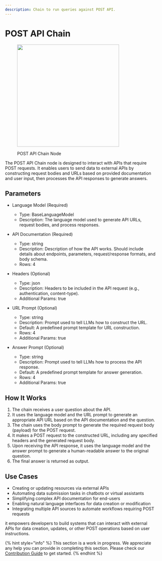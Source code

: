 ```yaml
---
description: Chain to run queries against POST API.
---
```


# POST API Chain

<figure><img src="../../../.gitbook/assets/image (28).png" alt="" width="337"><figcaption><p>POST API Chain Node</p></figcaption></figure>

The POST API Chain node is designed to interact with APIs that require POST requests. It enables users to send data to external APIs by constructing request bodies and URLs based on provided documentation and user input, then processes the API responses to generate answers.

## Parameters

  - Language Model (Required)
    - Type: BaseLanguageModel
    - Description: The language model used to generate API URLs, request bodies, and process responses.

  - API Documentation (Required)
    - Type: string
    - Description: Description of how the API works. Should include details about endpoints, parameters, request/response formats, and body schema.
    - Rows: 4

  - Headers (Optional)
    - Type: json
    - Description: Headers to be included in the API request (e.g., authentication, content-type).
    - Additional Params: true

  - URL Prompt (Optional)
    - Type: string
    - Description: Prompt used to tell LLMs how to construct the URL.
    - Default: A predefined prompt template for URL construction.
    - Rows: 4
    - Additional Params: true
      
  - Answer Prompt (Optional)
    - Type: string
    - Description: Prompt used to tell LLMs how to process the API response.
    - Default: A predefined prompt template for answer generation.
    - Rows: 4
    - Additional Params: true

## How It Works

1. The chain receives a user question about the API.
2. It uses the language model and the URL prompt to generate an appropriate API URL based on the API documentation and the question.
3. The chain uses the body prompt to generate the required request body (payload) for the POST request.
4. It makes a POST request to the constructed URL, including any specified headers and the generated request body.
5. Upon receiving the API response, it uses the language model and the answer prompt to generate a human-readable answer to the original question.
6. The final answer is returned as output.

## Use Cases

- Creating or updating resources via external APIs
- Automating data submission tasks in chatbots or virtual assistants
- Simplifying complex API documentation for end-users
- Enabling natural language interfaces for data creation or modification
- Integrating multiple API sources to automate workflows requiring POST requests

it empowers developers to build systems that can interact with external APIs for data creation, updates, or other POST operations based on user instructions. 

{% hint style="info" %}
This section is a work in progress. We appreciate any help you can provide in completing this section. Please check our [Contribution Guide](../../../contributing/) to get started.
{% endhint %}
